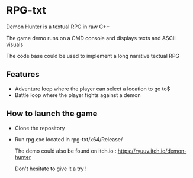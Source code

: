 # RPG-txt
Demon Hunter is a textual RPG in raw C++

The game demo runs on a CMD console and displays texts and ASCII visuals

The code base could be used to implement a long narative textual RPG

## Features
* Adventure loop where the player can select a location to go to$
* Battle loop where the player fights against a demon

## How to launch the game
* Clone the repository
* Run rpg.exe located in rpg-txt/x64/Release/


  The demo could also be found on itch.io : https://ryuuv.itch.io/demon-hunter

  Don't hesitate to give it a try !

